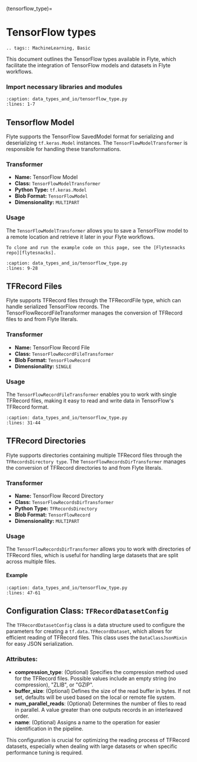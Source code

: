 (tensorflow_type)=

# TensorFlow types

```{eval-rst}
.. tags:: MachineLearning, Basic
```

This document outlines the TensorFlow types available in Flyte, which facilitate the integration of TensorFlow models and datasets in Flyte workflows.

### Import necessary libraries and modules
```{rli} https://raw.githubusercontent.com/flyteorg/flytesnacks/69dbe4840031a85d79d9ded25f80397c6834752d/examples/data_types_and_io/data_types_and_io/tensorflow_type.py
:caption: data_types_and_io/tensorflow_type.py
:lines: 1-7
```

## Tensorflow Model
Flyte supports the TensorFlow SavedModel format for serializing and deserializing `tf.keras.Model` instances. The `TensorFlowModelTransformer` is responsible for handling these transformations.

### Transformer
- **Name:** TensorFlow Model
- **Class:** `TensorFlowModelTransformer`
- **Python Type:** `tf.keras.Model`
- **Blob Format:** `TensorFlowModel`
- **Dimensionality:** `MULTIPART`

### Usage
The `TensorFlowModelTransformer` allows you to save a TensorFlow model to a remote location and retrieve it later in your Flyte workflows.

```{note}
To clone and run the example code on this page, see the [Flytesnacks repo][flytesnacks].
```
```{rli} https://raw.githubusercontent.com/flyteorg/flytesnacks/69dbe4840031a85d79d9ded25f80397c6834752d/examples/data_types_and_io/data_types_and_io/tensorflow_type.py
:caption: data_types_and_io/tensorflow_type.py
:lines: 9-28
```

## TFRecord Files
Flyte supports TFRecord files through the TFRecordFile type, which can handle serialized TensorFlow records. The TensorFlowRecordFileTransformer manages the conversion of TFRecord files to and from Flyte literals.

### Transformer
- **Name:** TensorFlow Record File
- **Class:** `TensorFlowRecordFileTransformer`
- **Blob Format:** `TensorFlowRecord`
- **Dimensionality:** `SINGLE`

### Usage
The `TensorFlowRecordFileTransformer` enables you to work with single TFRecord files, making it easy to read and write data in TensorFlow's TFRecord format.

```{rli} https://raw.githubusercontent.com/flyteorg/flytesnacks/69dbe4840031a85d79d9ded25f80397c6834752d/examples/data_types_and_io/data_types_and_io/tensorflow_type.py
:caption: data_types_and_io/tensorflow_type.py
:lines: 31-44
```

## TFRecord Directories
Flyte supports directories containing multiple TFRecord files through the `TFRecordsDirectory type`. The `TensorFlowRecordsDirTransformer` manages the conversion of TFRecord directories to and from Flyte literals.

### Transformer
- **Name:** TensorFlow Record Directory
- **Class:** `TensorFlowRecordsDirTransformer`
- **Python Type:** `TFRecordsDirectory`
- **Blob Format:** `TensorFlowRecord`
- **Dimensionality:** `MULTIPART`

### Usage
The `TensorFlowRecordsDirTransformer` allows you to work with directories of TFRecord files, which is useful for handling large datasets that are split across multiple files.

#### Example
```{rli} https://raw.githubusercontent.com/flyteorg/flytesnacks/69dbe4840031a85d79d9ded25f80397c6834752d/examples/data_types_and_io/data_types_and_io/tensorflow_type.py
:caption: data_types_and_io/tensorflow_type.py
:lines: 47-61
```

## Configuration Class: `TFRecordDatasetConfig`
The `TFRecordDatasetConfig` class is a data structure used to configure the parameters for creating a `tf.data.TFRecordDataset`, which allows for efficient reading of TFRecord files. This class uses the `DataClassJsonMixin` for easy JSON serialization.

### Attributes:
- **compression_type**: (Optional) Specifies the compression method used for the TFRecord files. Possible values include an empty string (no compression), "ZLIB", or "GZIP".
- **buffer_size**: (Optional) Defines the size of the read buffer in bytes. If not set, defaults will be used based on the local or remote file system.
- **num_parallel_reads**: (Optional) Determines the number of files to read in parallel. A value greater than one outputs records in an interleaved order.
- **name**: (Optional) Assigns a name to the operation for easier identification in the pipeline.

This configuration is crucial for optimizing the reading process of TFRecord datasets, especially when dealing with large datasets or when specific performance tuning is required.
